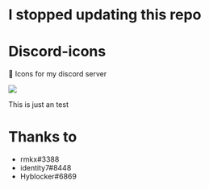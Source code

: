# I stopped updating this repo

# Discord-icons
🎨 Icons for my discord server

![](https://user-images.githubusercontent.com/58228910/126196917-c9cdaac6-2d14-4bd1-aa38-91cc0219524e.png)

This is just an test 

# Thanks to
* rmkx#3388
* identity7#8448
* Hyblocker#6869
